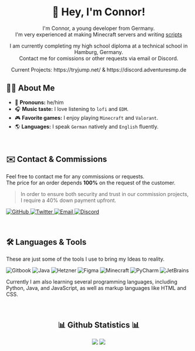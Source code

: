 <!-- Introduction -->
<h1 align="center" >👋 Hey, I'm Connor!</h1>
<p>
  <p align="center">
    I'm Connor, a young developer from Germany.<br>
    I'm very experienced at making Minecraft servers and writing <a href="https://github.com/SkriptLang/Skript" target="_blank">scripts</a>
  </p>
  <p align="center">
    I am currently completing my high school diploma at a technical school in Hamburg, Germany.<br>
    Contact me for comissions or other requests via email or Discord.
  </p>
  <p align="center">
    Current Projects: https://tryjump.net/ & https://discord.adventuresmp.de
  </a>
</p>

<!-- Facts -->
<h2 align="left">👨‍💻 About Me</h2>

- 👤 **Pronouns:** he/him
- 🎧 **Music taste:** I love listening to `lofi` and `EDM`.
- 🎮 **Favorite games:** I enjoy playing `Minecraft` and `Valorant`.
- 🌎 **Languages:** I speak `German` natively and `English` fluently.

<!-- Contact & Comissions -->
<br>
<h2 align="left" >✉️ Contact & Commissions</h2>

<p align="left">
  Feel free to contact me for any commissions or requests.<br>
  The price for an order depends <b>100%</b> on the request of the customer.<br>
</p>

> In order to ensure both security and trust in our commission projects, I require a 40% down payment upfront.
<p align="left">
  <a href="https://github.com/sluhtie" target="_blank">
    <img src="https://img.shields.io/badge/-GitHub-181717?style=for-the-badge&logo=github" alt="GitHub" />
  </a>
  <a href="https://twitter.com/_sluhtie" target="_blank">
    <img src="https://img.shields.io/badge/-Twitter-1DA1F2?style=for-the-badge&logo=twitter&logoColor=white" alt="Twitter" />
  </a>
  <a href="mailto:connor@cwcodes.de" target="_blank">
    <img src="https://img.shields.io/badge/-Email-D14836?style=for-the-badge&logo=gmail&logoColor=white" alt="Email" />
  </a>
  <a href="https://discord.gg/sEBHby9XPJ" target="_blank">
    <img src="https://img.shields.io/badge/-Discord-7289DA?style=for-the-badge&logo=discord&logoColor=white" alt="Discord" />
  </a>
</p>


<!-- Languages & Tools -->
<br>
<h2 align="left" >🛠 Languages & Tools</h2> 

These are just some of the tools I use to bring my Ideas to reality.

<p align="left">
  <img src="https://img.shields.io/badge/-Gitbook-3F89A1?style=for-the-badge&logo=gitbook&logoColor=white" alt="Gitbook" />
  <img src="https://img.shields.io/badge/-Java-f58219?style=for-the-badge&logo=oracle&logoColor=white" alt="Java" />
  <img src="https://img.shields.io/badge/-Hetzner-d50c2d?style=for-the-badge&logo=hetzner&logoColor=white" alt="Hetzner" />
  <img src="https://img.shields.io/badge/-Figma-c44ad4?style=for-the-badge&logoColor=white&logo=figma" alt="Figma" />
  <img src="https://img.shields.io/badge/-Minecraft-22a33c?style=for-the-badge&logo=minecraft&logoColor=white" alt="Minecraft" />
  <img src="https://img.shields.io/badge/-Visual Studio Code-0098FF?style=for-the-badge&logo=visualstudiocode&logoColor=white" alt="PyCharm" />
  <img src="https://img.shields.io/badge/-JetBrains-000000?style=for-the-badge&logo=jetbrains&logoColor=white" alt="JetBrains" />
</p>

Currently I am also learning several programming languages, including Python, Java, and JavaScript, as well as markup languages like HTML and CSS.


<!-- Statistics -->
<br>
<h2 align="center" >📊 Github Statistics 📊</h2>
<p align="center" >
  <img src='https://github-readme-stats.vercel.app/api?username=sluhtie&show_icons=true&theme=tokyonight&hide_rank=true&hide_border=true' >
  <img src="https://github-readme-streak-stats.herokuapp.com/?user=sluhtie&theme=tokyonight&hide_border=true" >
</p>
